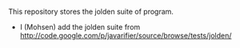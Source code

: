 This repository stores the jolden suite of program.

- I (Mohsen) add the jolden suite from
  http://code.google.com/p/javarifier/source/browse/tests/jolden/
